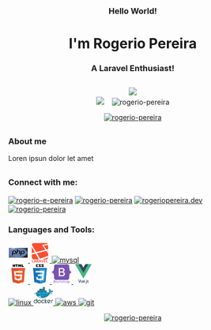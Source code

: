 <h3 align="center">Hello World!<h3> 
<h1 align="center">I'm Rogerio Pereira</h1>
<h3 align="center">A Laravel Enthusiast!</h3>
  
## 
  
<div align="center">
  <p>
    <img height="180em" src="https://github-readme-stats.vercel.app/api?username=rogerio-pereira&show_icons=true&theme=tokyonight&include_all_commits=true&count_private=true" />
    <br/>
    <img height="180em" src="https://github-readme-stats.vercel.app/api/top-langs/?username=rogerio-pereira&layout=compact&langs_count=7&theme=tokyonight" />
    &nbsp;&nbsp;
    <img height="180em" src="https://github-readme-streak-stats.herokuapp.com/?user=rogerio-pereira&layout=compact&theme=tokyonight" alt="rogerio-pereira" /> 
  </p>
    
  <p> 
    <a href="https://github.com/ryo-ma/github-profile-trophy">
      <img src="https://github-profile-trophy.vercel.app/?username=rogerio-pereira&theme=tokyonight&margin-w=15&margin-h=15" alt="rogerio-pereira" />
    </a>
  </p>
</div>  
    
##
<h3 align='left'>About me</h3>
<p>
  Loren ipsun dolor let amet  
</p>
  
##
  
<h3 align="left">Connect with me:</h3>
<p align="left">
  <a href="https://linkedin.com/in/rogerio-e-pereira" target="blank"><img align="center" src="https://raw.githubusercontent.com/rahuldkjain/github-profile-readme-generator/master/src/images/icons/Social/linked-in-alt.svg" alt="rogerio-e-pereira" height="30" width="40" /></a>
  <a href="https://fb.com/rogerio-pereira" target="blank"><img align="center" src="https://raw.githubusercontent.com/rahuldkjain/github-profile-readme-generator/master/src/images/icons/Social/facebook.svg" alt="rogerio-pereira" height="30" width="40" /></a>
  <a href="https://instagram.com/rogeriopereira.dev" target="blank"><img align="center" src="https://raw.githubusercontent.com/rahuldkjain/github-profile-readme-generator/master/src/images/icons/Social/instagram.svg" alt="rogeriopereira.dev" height="30" width="40" /></a>
  <a href="https://www.youtube.com/c/rogerio-pereira" target="blank"><img align="center" src="https://raw.githubusercontent.com/rahuldkjain/github-profile-readme-generator/master/src/images/icons/Social/youtube.svg" alt="rogerio-pereira" height="30" width="40" /></a>
</p>

<h3 align="left">Languages and Tools:</h3>
<p align="left"> 
  <a href="https://www.php.net" target="_blank" rel="noreferrer">
    <img src="https://raw.githubusercontent.com/devicons/devicon/master/icons/php/php-original.svg" alt="php" width="40" height="40"/>
  </a>
  <a href="https://laravel.com/" target="_blank" rel="noreferrer"> 
    <img src="https://raw.githubusercontent.com/devicons/devicon/master/icons/laravel/laravel-plain-wordmark.svg" alt="laravel" width="40" height="40"/>
  </a>
  <a href="https://www.mysql.com/" target="_blank" rel="noreferrer">
    <img src="https://user-images.githubusercontent.com/13219168/151630417-9b90aa23-9062-41f0-ad77-01e1bd3a80f7.png" alt="mysql" width="40" height="40"/>
  </a><br/>
  
  
  <a href="https://www.w3.org/html/" target="_blank" rel="noreferrer">
    <img src="https://raw.githubusercontent.com/devicons/devicon/master/icons/html5/html5-original-wordmark.svg" alt="html5" width="40" height="40"/>
  </a>
  <a href="https://www.w3schools.com/css/" target="_blank" rel="noreferrer">
    <img src="https://raw.githubusercontent.com/devicons/devicon/master/icons/css3/css3-original-wordmark.svg" alt="css3" width="40" height="40"/>
  </a>
  <a href="https://getbootstrap.com" target="_blank" rel="noreferrer">
    <img src="https://raw.githubusercontent.com/devicons/devicon/master/icons/bootstrap/bootstrap-plain-wordmark.svg" alt="bootstrap" width="40" height="40"/>
  </a>
  <a href="https://vuejs.org/" target="_blank" rel="noreferrer">
    <img src="https://raw.githubusercontent.com/devicons/devicon/master/icons/vuejs/vuejs-original-wordmark.svg" alt="vuejs" width="40" height="40"/>
  </a><br/>
  
  <a href="https://www.linux.org/" target="_blank" rel="noreferrer">
    <img src="https://upload.wikimedia.org/wikipedia/commons/thumb/3/35/Tux.svg/1200px-Tux.svg.png" alt="linux" width="40" height="40"/>
  </a>
  <a href="https://www.docker.com/" target="_blank" rel="noreferrer">
    <img src="https://raw.githubusercontent.com/devicons/devicon/master/icons/docker/docker-original-wordmark.svg" alt="docker" width="40" height="40"/>
  </a>
  <a href="https://aws.amazon.com" target="_blank" rel="noreferrer">
    <img src="https://www.svgrepo.com/show/303679/aws-logo-logo.svg" alt="aws" width="40" height="40"/> 
  </a> 
  <a href="https://git-scm.com/" target="_blank" rel="noreferrer">
    <img src="https://www.vectorlogo.zone/logos/git-scm/git-scm-icon.svg" alt="git" width="40" height="40"/>
  </a>
</p>
  
<div align="center">
  <p>
    <a href="https://github.com/sponsors/rogerio-pereira">
      <img src="https://cdn.ko-fi.com/cdn/kofi3.png?v=3" height="50" width="210" alt="rogerio-pereira" />
    </a>
  </p>
</div>
